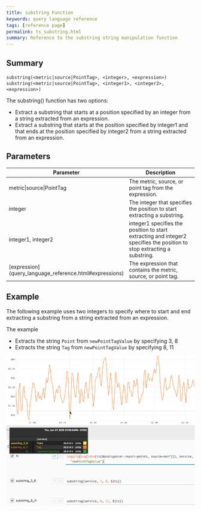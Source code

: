 ```yaml
---
title: substring Function
keywords: query language reference
tags: [reference page]
permalink: ts_substring.html
summary: Reference to the substring string manipulation function
---
```

## Summary
```
substring(<metric|source|PointTag>, <integer>, <expression>)
substring(<metric|source|PointTag>, <integer1>, <integer2>, <expression>)
```
The substring() function has two options:
* Extract a substring that starts at a position specified by an integer from a string extracted from an expression.
* Extract a substring that starts at the position specified by integer1 and that ends at the position specified by integer2 from a string extracted from an expression.


## Parameters
<table style="width: 100%;">
<tbody>
<thead>
<tr><th width="30%">Parameter</th><th width="70%">Description</th></tr>
</thead>
<tr>
<td>metric|source|PointTag</td>
<td>The metric, source, or point tag from the expression.</td></tr>
<tr>
<td>integer</td>
<td>The integer that specifies the position to start extracting a substring. </td></tr>
<tr>
<td>integer1, integer2</td>
<td>integer1 specifies the position to start extracting and integer2 specifies the position to stop extracting a substring. </td></tr>
<tr>
<td markdown="span"> [expression](query_language_reference.html#expressions)</td>
<td>The expression that contains the metric, source, or point tag.</td></tr>
</tbody>
</table>


## Example

The following example uses two integers to specify where to start and end extracting a substring from a string extracted from an expression.

The example
* Extracts the string `Point` from `newPointTagValue` by specifying 3, 8
* Extracts the string `Tag` from `newPointTagValue` by specifying 8, 11


![ts substring example](images/ts_substring.png)
